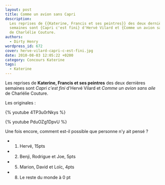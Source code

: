```yaml
---
layout: post
title: Comme un avion sans Capri
description:
  Les reprises de {{Katerine, Francis et ses peintres}} des deux dernières
  semaines sont {Capri c'est fini} d'Hervé Vilard et {Comme un avion sans aile}
  de Charlélie Couture.
authors:
  - Dirty Henry
wordpress_id: 672
cover: herve-vilard-capri-c-est-fini.jpg
date: 2010-08-03 12:05:22 +0200
category: Concours Katerine
tags:
  - Katerine
---
```


Les reprises de **Katerine, Francis et ses peintres** des deux dernières
semaines sont _Capri c'est fini_ d'Hervé Vilard et _Comme un avion sans aile_ de
Charlélie Couture.

Les originales :

{% youtube 4TP3u0rNkys %}

{% youtube PduOZg1DpvU %}

Une fois encore, comment est-il possible que personne n'y ait pensé ?

- 1. Hervé, 15pts
- 2. Benji, Rodrigue et Joe, 5pts
- 5. Marion, David et Loïc, 4pts
- 8. Le reste du monde à 0 pt
